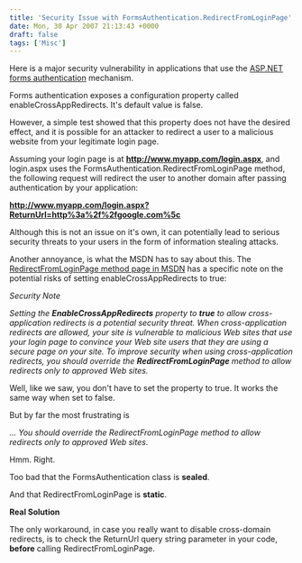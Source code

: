```yaml
---
title: 'Security Issue with FormsAuthentication.RedirectFromLoginPage'
date: Mon, 30 Apr 2007 21:13:43 +0000
draft: false
tags: ['Misc']
---
```


Here is a major security vulnerability in applications that use the [ASP.NET forms authentication](http://msdn2.microsoft.com/en-us/library/aa480476.aspx "ASP.NET forms authentication") mechanism.

Forms authentication exposes a configuration property called enableCrossAppRedirects. It's default value is false.

However, a simple test showed that this property does not have the desired effect, and it is possible for an attacker to redirect a user to a malicious website from your legitimate login page.

Assuming your login page is at **http://www.myapp.com/login.aspx**, and login.aspx uses the FormsAuthentication.RedirectFromLoginPage method, the following request will redirect the user to another domain after passing authentication by your application:

**http://www.myapp.com/login.aspx?ReturnUrl=http%3a%2f%2fgoogle.com%5c**

Although this is not an issue on it's own, it can potentially lead to serious security threats to your users in the form of information stealing attacks.

Another annoyance, is what the MSDN has to say about this. The [RedirectFromLoginPage method page in MSDN](http://msdn2.microsoft.com/en-us/library/1f5z1yty(vs.80).aspx "RedirectFromLoginPage method page in MSDN") has a specific note on the potential risks of setting enableCrossAppRedirects to true:

_Security Note_

_Setting the **EnableCrossAppRedirects** property to **true** to allow cross-application redirects is a potential security threat. When cross-application redirects are allowed, your site is vulnerable to malicious Web sites that use your login page to convince your Web site users that they are using a secure page on your site. To improve security when using cross-application redirects, you should override the **RedirectFromLoginPage** method to allow redirects only to approved Web sites._

Well, like we saw, you don't have to set the property to true. It works the same way when set to false.

But by far the most frustrating is

_... You should override the RedirectFromLoginPage method to allow redirects only to approved Web sites._

Hmm. Right.

Too bad that the FormsAuthentication class is **sealed**.

And that RedirectFromLoginPage is **static**.

**Real Solution**

The only workaround, in case you really want to disable cross-domain redirects, is to check the ReturnUrl query string parameter in your code, **before** calling RedirectFromLoginPage.
